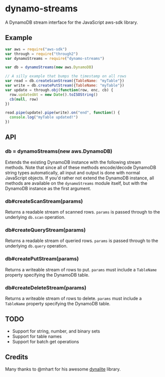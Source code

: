 dynamo-streams
==============

A DynamoDB stream interface for the JavaScript aws-sdk library.

Example
-------

```javascript
var aws = require("aws-sdk")
var through = require("through2")
var dynamoStreams = require("dynamo-streams")

var db = dynamoStreams(new aws.DynamoDB)

// A silly example that bumps the timestamp on all rows
var read = db.createScanStream({TableName: "myTable"})
var write = db.createPutStream({TableName: "myTable"})
var update = through.obj(function(row, enc, cb) {
  row.updatedAt = new Date().toISOString()
  cb(null, row)
})

read.pipe(update).pipe(write).on("end", function() {
  console.log("myTable updated!")
})
```

API
---

### db = dynamoStreams(new aws.DynamoDB)

Extends the existing DynamoDB instance with the following stream methods. Note that since all of these methods encode/decode DynamoDB string types automatically, all input and output is done with normal JavaScript objects. If you'd rather not extend the DynamoDB instance, all methods are available on the `dynamoStreams` module itself, but with the DynamoDB instance as the first argument.

### db#createScanStream(params)

Returns a readable stream of scanned rows. `params` is passed through to the underlying `db.scan` operation.

### db#createQueryStream(params)

Returns a readable stream of queried rows. `params` is passed through to the underlying `db.query` operation.

### db#createPutStream(params)

Returns a writeable stream of rows to put. `params` must include a `TableName` property specifying the DynamoDB table.

### db#createDeleteStream(params)

Returns a writeable stream of rows to delete. `params` must include a `TableName` property specifying the DynamoDB table.

TODO
----

- Support for string, number, and binary sets
- Support for table names
- Support for batch get operations

Credits
-------

Many thanks to @mhart for his awesome [dynalite](/mhart/dynalite) library.
